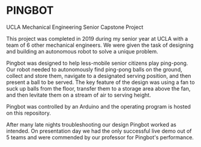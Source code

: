 # PINGBOT
UCLA Mechanical Engineering Senior Capstone Project


This project was completed in 2019 during my senior year at UCLA with a team of 6 other mechanical engineers. We were given the task of designing and building an autonomous robot to solve a unique problem.


Pingbot was designed to help less-mobile senior citizens play ping-pong. Our robot needed to autonomously find ping-pong balls on the ground, collect and store them, navigate to a designated serving position, and then present a ball to be served. The key feature of the design was using a fan to suck up balls from the floor, transfer them to a storage area above the fan, and then levitate them on a stream of air to serving height.


Pingbot was controlled by an Arduino and the operating program is hosted on this repository. 


After many late nights troubleshooting our design Pingbot worked as intended. On presentation day we had the only successful live demo out of 5 teams and were commended by our professor for Pingbot's performance.

